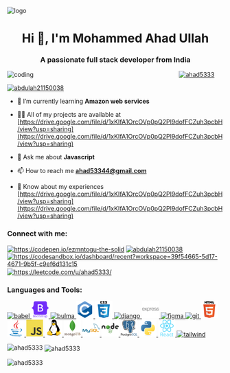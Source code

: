 ![logo](https://github.com/ahad5333/ahad5333/blob/main/Github_Banner.avif)
<h1 align="center">Hi 👋, I'm Mohammed Ahad Ullah</h1>
<h3 align="center">A passionate full stack developer from India</h3>
<img align ="left" alt="coding" width= "400" src = "https://media0.giphy.com/media/v1.Y2lkPTc5MGI3NjExbGV2b2VjZ3hpN3pqZWJvYmVwZTdnbWd6MmRhMGlsaDlpb29pa2J5MyZlcD12MV9pbnRlcm5hbF9naWZfYnlfaWQmY3Q9Zw/bGgsc5mWoryfgKBx1u/giphy.gif">


<p align="left"> <a href="https://github.com/ryo-ma/github-profile-trophy"><img src="https://github-profile-trophy.vercel.app/?username=ahad5333" alt="ahad5333" /></a> </p>

<p align="left"> <a href="https://twitter.com/abdulah21150038" target="blank"><img src="https://img.shields.io/twitter/follow/abdulah21150038?logo=twitter&style=for-the-badge" alt="abdulah21150038" /></a> </p>

- 🌱 I’m currently learning **Amazon web services**

- 👨‍💻 All of my projects are available at [https://drive.google.com/file/d/1xKIfA1OrcOVp0pQ2Pl9dofFCZuh3pcbH/view?usp=sharing](https://drive.google.com/file/d/1xKIfA1OrcOVp0pQ2Pl9dofFCZuh3pcbH/view?usp=sharing)

- 💬 Ask me about **Javascript**

- 📫 How to reach me **ahad53344@gmail.com**

- 📄 Know about my experiences [https://drive.google.com/file/d/1xKIfA1OrcOVp0pQ2Pl9dofFCZuh3pcbH/view?usp=sharing](https://drive.google.com/file/d/1xKIfA1OrcOVp0pQ2Pl9dofFCZuh3pcbH/view?usp=sharing)

<h3 align="left">Connect with me:</h3>
<p align="left">
<a href="https://codepen.io/https://codepen.io/ezmntogu-the-solid" target="blank"><img align="center" src="https://raw.githubusercontent.com/rahuldkjain/github-profile-readme-generator/master/src/images/icons/Social/codepen.svg" alt="https://codepen.io/ezmntogu-the-solid" height="30" width="40" /></a>
<a href="https://twitter.com/abdulah21150038" target="blank"><img align="center" src="https://raw.githubusercontent.com/rahuldkjain/github-profile-readme-generator/master/src/images/icons/Social/twitter.svg" alt="abdulah21150038" height="30" width="40" /></a>
<a href="https://codesandbox.com/https://codesandbox.io/dashboard/recent?workspace=39f54665-5d17-4671-9b5f-c9ef6d131c15" target="blank"><img align="center" src="https://raw.githubusercontent.com/rahuldkjain/github-profile-readme-generator/master/src/images/icons/Social/codesandbox.svg" alt="https://codesandbox.io/dashboard/recent?workspace=39f54665-5d17-4671-9b5f-c9ef6d131c15" height="30" width="40" /></a>
<a href="https://www.leetcode.com/https://leetcode.com/u/ahad5333/" target="blank"><img align="center" src="https://raw.githubusercontent.com/rahuldkjain/github-profile-readme-generator/master/src/images/icons/Social/leet-code.svg" alt="https://leetcode.com/u/ahad5333/" height="30" width="40" /></a>
</p>

<h3 align="left">Languages and Tools:</h3>
<p align="left"> <a href="https://babeljs.io/" target="_blank" rel="noreferrer"> <img src="https://www.vectorlogo.zone/logos/babeljs/babeljs-icon.svg" alt="babel" width="40" height="40"/> </a> <a href="https://getbootstrap.com" target="_blank" rel="noreferrer"> <img src="https://raw.githubusercontent.com/devicons/devicon/master/icons/bootstrap/bootstrap-plain-wordmark.svg" alt="bootstrap" width="40" height="40"/> </a> <a href="https://bulma.io/" target="_blank" rel="noreferrer"> <img src="https://raw.githubusercontent.com/gilbarbara/logos/804dc257b59e144eaca5bc6ffd16949752c6f789/logos/bulma.svg" alt="bulma" width="40" height="40"/> </a> <a href="https://www.cprogramming.com/" target="_blank" rel="noreferrer"> <img src="https://raw.githubusercontent.com/devicons/devicon/master/icons/c/c-original.svg" alt="c" width="40" height="40"/> </a> <a href="https://www.w3schools.com/css/" target="_blank" rel="noreferrer"> <img src="https://raw.githubusercontent.com/devicons/devicon/master/icons/css3/css3-original-wordmark.svg" alt="css3" width="40" height="40"/> </a> <a href="https://www.djangoproject.com/" target="_blank" rel="noreferrer"> <img src="https://cdn.worldvectorlogo.com/logos/django.svg" alt="django" width="40" height="40"/> </a> <a href="https://expressjs.com" target="_blank" rel="noreferrer"> <img src="https://raw.githubusercontent.com/devicons/devicon/master/icons/express/express-original-wordmark.svg" alt="express" width="40" height="40"/> </a> <a href="https://www.figma.com/" target="_blank" rel="noreferrer"> <img src="https://www.vectorlogo.zone/logos/figma/figma-icon.svg" alt="figma" width="40" height="40"/> </a> <a href="https://git-scm.com/" target="_blank" rel="noreferrer"> <img src="https://www.vectorlogo.zone/logos/git-scm/git-scm-icon.svg" alt="git" width="40" height="40"/> </a> <a href="https://www.w3.org/html/" target="_blank" rel="noreferrer"> <img src="https://raw.githubusercontent.com/devicons/devicon/master/icons/html5/html5-original-wordmark.svg" alt="html5" width="40" height="40"/> </a> <a href="https://www.java.com" target="_blank" rel="noreferrer"> <img src="https://raw.githubusercontent.com/devicons/devicon/master/icons/java/java-original.svg" alt="java" width="40" height="40"/> </a> <a href="https://developer.mozilla.org/en-US/docs/Web/JavaScript" target="_blank" rel="noreferrer"> <img src="https://raw.githubusercontent.com/devicons/devicon/master/icons/javascript/javascript-original.svg" alt="javascript" width="40" height="40"/> </a> <a href="https://www.linux.org/" target="_blank" rel="noreferrer"> <img src="https://raw.githubusercontent.com/devicons/devicon/master/icons/linux/linux-original.svg" alt="linux" width="40" height="40"/> </a> <a href="https://www.mongodb.com/" target="_blank" rel="noreferrer"> <img src="https://raw.githubusercontent.com/devicons/devicon/master/icons/mongodb/mongodb-original-wordmark.svg" alt="mongodb" width="40" height="40"/> </a> <a href="https://www.mysql.com/" target="_blank" rel="noreferrer"> <img src="https://raw.githubusercontent.com/devicons/devicon/master/icons/mysql/mysql-original-wordmark.svg" alt="mysql" width="40" height="40"/> </a> <a href="https://nodejs.org" target="_blank" rel="noreferrer"> <img src="https://raw.githubusercontent.com/devicons/devicon/master/icons/nodejs/nodejs-original-wordmark.svg" alt="nodejs" width="40" height="40"/> </a> <a href="https://www.postgresql.org" target="_blank" rel="noreferrer"> <img src="https://raw.githubusercontent.com/devicons/devicon/master/icons/postgresql/postgresql-original-wordmark.svg" alt="postgresql" width="40" height="40"/> </a> <a href="https://www.python.org" target="_blank" rel="noreferrer"> <img src="https://raw.githubusercontent.com/devicons/devicon/master/icons/python/python-original.svg" alt="python" width="40" height="40"/> </a> <a href="https://reactjs.org/" target="_blank" rel="noreferrer"> <img src="https://raw.githubusercontent.com/devicons/devicon/master/icons/react/react-original-wordmark.svg" alt="react" width="40" height="40"/> </a> <a href="https://tailwindcss.com/" target="_blank" rel="noreferrer"> <img src="https://www.vectorlogo.zone/logos/tailwindcss/tailwindcss-icon.svg" alt="tailwind" width="40" height="40"/> </a> </p>

<p><img align="left" src="https://github-readme-stats.vercel.app/api/top-langs?username=ahad5333&show_icons=true&locale=en&layout=compact" alt="ahad5333" /></p>

<p>&nbsp;<img align="center" src="https://github-readme-stats.vercel.app/api?username=ahad5333&show_icons=true&locale=en" alt="ahad5333" /></p>

<p><img align="center" src="https://github-readme-streak-stats.herokuapp.com/?user=ahad5333&" alt="ahad5333" /></p>
